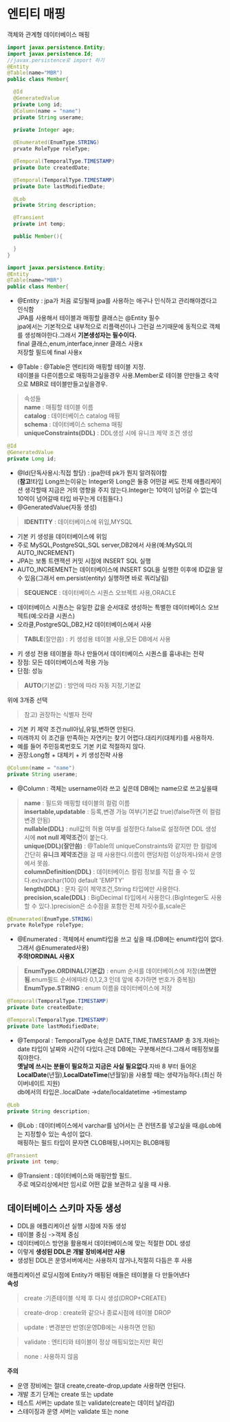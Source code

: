 # 엔티티 매핑
객체와 관계형 데이터베이스 매핑
```java
import javax.persistence.Entity;
import javax.persistence.Id;
//javax.persistence로 import 하기
@Entity
@Table(name="MBR")
public class Member{

  @Id
  @GeneratedValue
  private Long id;
  @Column(name = "name")
  private String userame;

  private Integer age;
  
  @Enumerated(EnumType.STRING)
  prvate RoleType roleType;

  @Temporal(TemporalType.TIMESTAMP)
  private Date createdDate;

  @Temporal(TemporalType.TIMESTAMP)
  private Date lastModifiedDate;

  @Lob
  private String description;

  @Transient
  private int temp;

  public Member(){

  }
}
```

```java
import javax.persistence.Entity;
@Entity
@Table(name="MBR")
public class Member{
```
* @Entity : jpa가 처음 로딩될때 jpa를 사용하는 애구나 인식하고 관리해야겠다고 인식함  
JPA를 사용해서 테이블과 매핑할 클래스는 @Entity 필수  
jpa에서는 기본적으로 내부적으로 리플랙션이나 그런걸 쓰기때문에 동적으로 객체를 생성해야한다.그래서 **기본생성자는 필수이다.**  
final 클래스,enum,interface,inner 클래스 사용x  
저장할 필드에 final 사용x

* @Table : @Table은 엔티티와 매핑할 테이블 지정.  
테이블을 다른이름으로 매핑하고싶을경우 사용.Member로 테이블 안만들고 축약으로 MBR로 테이블만들고싶을경우.
> 속성들  
>**name** : 매핑할 테이블 이름  
>**catalog** : 데이터베이스 catalog 매핑  
>**schema** : 데이터베이스 schema 매핑  
>**uniqueConstraints(DDL)** : DDL생성 시에 유니크 제약 조건 생성
```java
@Id
@GeneratedValue
private Long id;
```
* @Id(단독사용시:직접 할당) : jpa한테 pk가 뭔지 알려줘야함  
(**참고**!타입 Long쓰는이유는 Integer와 Long은 둘중 어떤걸 써도 전체 애플리케이션 생각할때 지금은 거의 영향을 주지 않는다.Integer는 10억이 넘어갈 수 없는데 10억이 넘어갈때 타입 바꾸는게 더힘들다.)
* @GeneratedValue(자동 생성)
>**IDENTITY** : 데이터베이스에 위임,MYSQL  

* 기본 키 생성을 데이터베이스에 위임
* 주로 MySQL,PostgreSQL,SQL server,DB2에서 사용(예:MySQL의 AUTO_INCREMENT)
* JPA는 보통 트랜잭션 커밋 시점에 INSERT SQL 실행
* AUTO_INCREMENT는 데이터베이스에 INSERT SQL을 실행한 이후에 ID값을 알 수 있음(그래서 em.persist(entity) 실행하면 바로 쿼리날림)
>**SEQUENCE** : 데이터베이스 시퀀스 오브젝트 사용,ORACLE  

* 데이터베이스 시퀀스는 유일한 값을 순서대로 생성하는 특별한 데이터베이스 오브젝트(예:오라클 시퀀스)
* 오라클,PostgreSQL,DB2,H2 데이터베이스에서 사용
>**TABLE**(잘안씀) : 키 생성용 테이블 사용,모든 DB에서 사용  

* 키 생성 전용 테이블을 하나 만들어서 데이터베이스 시퀀스를 흉내내는 전략
* 장점: 모든 데이터베이스에 적용 가능
* 단점: 성능
>**AUTO**(기본값) : 방언에 따라 자동 지정,기본값

위에 3개중 선택

>참고) 권장하는 식별자 전략  
* 기본 키 제약 조건:null아님,유일,변하면 안된다.
* 미래까지 이 조건을 만족하는 자연키는 찾기 어렵다.대리키(대체키)를 사용하자.
* 예를 들어 주민등록번호도 기본 키로 적절하지 않다.
* 권장:Long형 + 대체키 + 키 생성전략 사용
```java
@Column(name = "name")
private String userame;
```
* @Column : 객체는 username이라 쓰고 싶은데 DB에는 name으로 쓰고싶을때
> **name** : 필드와 매핑할 테이블의 컬럼 이름  
> **insertable,updatable** : 등록,변경 가능 여부(기본값 true)(false하면 이 컬럼 변경 안됨)  
> **nullable(DDL)** : null값의 허용 여부를 설정한다.false로 설정하면 DDL 생성 시에 **not null 제약조건**이 붙는다.  
> **unique(DDL)(잘안씀)** : @Table의 uniqueConstraints와 같지만 한 컬럼에 간단히 **유니크 제약조건**을 걸 때 사용한다.이름이 랜덤처럼 이상하게나와서 운영에서 못씀.    
> **columnDefinition(DDL)** : 데이터베이스 컬럼 정보를 직접 줄 수 있다.ex)varchar(100) default 'EMPTY'   
> **length(DDL)** : 문자 길이 제약조건,String 타입에만 사용한다.  
> **precision,scale(DDL)** : BigDecimal 타입에서 사용한다.(BigInteger도 사용할 수 있다.)precision은 소수점을 포함한 전체 자릿수를,scale은
```java
@Enumerated(EnumType.STRING)
prvate RoleType roleType;
```
* @Enumerated : 객체에서 enum타입을 쓰고 싶을 때.(DB에는 enum타입이 없다.그래서 @Enumerated사용)  
**주의!ORDINAL 사용X**
>**EnumType.ORDINAL(기본값)** : enum 순서를 데이터베이스에 저장(**쓰면안됨**.enum필드 순서에따라 0,1,2,3 인데 앞에 추가하면 번호가 중복됨)    
>**EnumType.STRING**  : enum 이름을 데이터베이스에 저장
```java
@Temporal(TemporalType.TIMESTAMP)
private Date createdDate;

@Temporal(TemporalType.TIMESTAMP)
private Date lastModifiedDate;
```
* @Temporal : TemporalType 속성은 DATE,TIME,TIMESTAMP 총 3개.자바는 date 타입이 날짜와 시간이 다있다.근데 DB에는 구분해서쓴다.그래서 매핑정보를 줘야한다.  
**옛날에 쓰시는 분들이 필요하고 지금은 사실 필요없다**.자바 8 부터 들어온**LocalDate**(년월),**LocalDateTime**(년월일)을 사용할 때는 생략가능하다.(최신 하이버네이트 지원)  
db에서의 타입은..localDate ->date/localdatetime ->timestamp
```java
@Lob
private String description;
```
* @Lob : 데이터베이스에서 varchar를 넘어서는 큰 컨텐츠를 넣고싶을 때.@Lob에는 지정할수 있는 속성이 없다.  
매핑하는 필드 타입이 문자면 CLOB매핑,나머지는 BLOB매핑
```java
@Transient
private int temp;
```
* @Transient : 데이터베이스와 매핑안할 필드.  
주로 메모리상에서만 임시로 어떤 값을 보관하고 싶을 때 사용.
## 데이터베이스 스키마 자동 생성
* DDL을 애플리케이션 실행 시점에 자동 생성
* 테이블 중심 ->객체 중심
* 데이터베이스 방언을 활용해서 데이터베이스에 맞는 적절한 DDL 생성
* 이렇게 **생성된 DDL은 개발 장비에서만 사용**
* 생성된 DDL은 운영서버에서는 사용하지 않거나,적절히 다듬은 후 사용

애플리케이션 로딩시점에 Entity가 매핑된 애들은 테이블을 다 만들어낸다  
**속성** 
>create :기존테이블 삭제 후 다시 생성(DROP+CREATE)

>create-drop : create와 같으나 종료시점에 테이블 DROP

>update : 변경분만 반영(운영DB에는 사용하면 안됨)

>validate : 엔티티와 테이블이 정상 매핑되었는지만 확인

>none : 사용하지 않음

**주의**
* 운영 장비에는 절대 create,create-drop,update 사용하면 안된다.
* 개발 초기 단계는 create 또는 update
* 테스트 서버는 update 또는 validate(create는 데이터 날라감)
* 스테이징과 운영 서버는 validate 또는 none